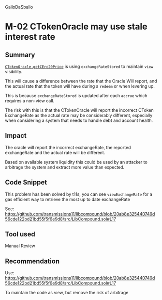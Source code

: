 GalloDaSballo
# M-02 CTokenOracle may use stale interest rate

## Summary

[`CTokenOracle.getCErc20Price`](https://github.com/sentimentxyz/oracle/blob/59b26a3d8c295208437aad36c470386c9729a4bc/src/compound/CTokenOracle.sol#L66) is using `exchangeRateStored` to maintain `view` visibility.

This will cause a difference between the rate that the Oracle Will report, and the actual rate that the token will have during a `redeem` or when levering up.

This is because `exchangeRateStored` is updated after each `accrue` which requires a non-view call.

The risk with this is that the CTokenOracle will report the incorrect CToken ExchangeRate as the actual rate may be considerably different, especially when considering a system that needs to handle debt and account health.

## Impact

The oracle will report the incorrect exchangeRate, the reported exchangeRate and the actual rate will be different.

Based on available system liquidity this could be used by an attacker to arbitrage the system and extract more value than expected.

## Code Snippet

This problem has been solved by t11s, you can see `viewExchangeRate` for a gas efficient way to retrieve the most up to date exchangeRate

See: https://github.com/transmissions11/libcompound/blob/20ab8e325440749d56cde122bd21bd55f5f6e9d8/src/LibCompound.sol#L17

## Tool used

Manual Review

## Recommendation

Use:
https://github.com/transmissions11/libcompound/blob/20ab8e325440749d56cde122bd21bd55f5f6e9d8/src/LibCompound.sol#L17


To maintain the code as view, but remove the risk of arbitrage